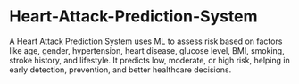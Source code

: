 # Heart-Attack-Prediction-System
A Heart Attack Prediction System uses ML to assess risk based on factors like age, gender, hypertension, heart disease, glucose level, BMI, smoking, stroke history, and lifestyle. It predicts low, moderate, or high risk, helping in early detection, prevention, and better healthcare decisions. 
